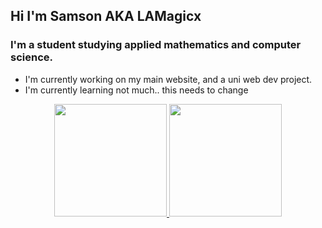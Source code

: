 ## Hi I'm Samson AKA LAMagicx

### I'm a student studying applied mathematics and computer science.

- I'm currently working on my main website, and a uni web dev project.
- I'm currently learning not much.. this needs to change

<div align="center">
  <a href="https://github.com/rafaballerini">
  <img height="180em" src="https://github-readme-stats.vercel.app/api?username=lamagicx&show_icons=true&theme=vue-dark&include_all_commits=true&count_private=true"/>
  <img height="180em" src="https://github-readme-stats.vercel.app/api/top-langs/?username=lamagicx&layout=compact&langs_count=6&include_all_commits=true&theme=vue-dark&hide=vim-script"/>
</div>
